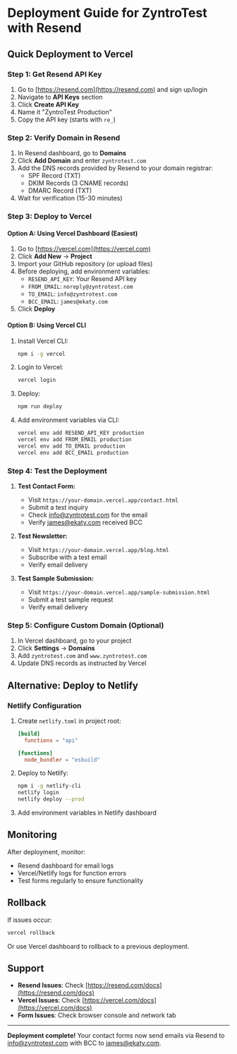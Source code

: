 # Deployment Guide for ZyntroTest with Resend

## Quick Deployment to Vercel

### Step 1: Get Resend API Key

1. Go to [https://resend.com](https://resend.com) and sign up/login
2. Navigate to **API Keys** section
3. Click **Create API Key**
4. Name it "ZyntroTest Production"
5. Copy the API key (starts with `re_`)

### Step 2: Verify Domain in Resend

1. In Resend dashboard, go to **Domains**
2. Click **Add Domain** and enter `zyntrotest.com`
3. Add the DNS records provided by Resend to your domain registrar:
   - SPF Record (TXT)
   - DKIM Records (3 CNAME records)
   - DMARC Record (TXT)
4. Wait for verification (15-30 minutes)

### Step 3: Deploy to Vercel

#### Option A: Using Vercel Dashboard (Easiest)

1. Go to [https://vercel.com](https://vercel.com)
2. Click **Add New** → **Project**
3. Import your GitHub repository (or upload files)
4. Before deploying, add environment variables:
   - `RESEND_API_KEY`: Your Resend API key
   - `FROM_EMAIL`: `noreply@zyntrotest.com`
   - `TO_EMAIL`: `info@zyntrotest.com`
   - `BCC_EMAIL`: `james@ekaty.com`
5. Click **Deploy**

#### Option B: Using Vercel CLI

1. Install Vercel CLI:
   ```bash
   npm i -g vercel
   ```

2. Login to Vercel:
   ```bash
   vercel login
   ```

3. Deploy:
   ```bash
   npm run deploy
   ```

4. Add environment variables via CLI:
   ```bash
   vercel env add RESEND_API_KEY production
   vercel env add FROM_EMAIL production
   vercel env add TO_EMAIL production
   vercel env add BCC_EMAIL production
   ```

### Step 4: Test the Deployment

1. **Test Contact Form:**
   - Visit `https://your-domain.vercel.app/contact.html`
   - Submit a test inquiry
   - Check info@zyntrotest.com for the email
   - Verify james@ekaty.com received BCC

2. **Test Newsletter:**
   - Visit `https://your-domain.vercel.app/blog.html`
   - Subscribe with a test email
   - Verify email delivery

3. **Test Sample Submission:**
   - Visit `https://your-domain.vercel.app/sample-submission.html`
   - Submit a test sample request
   - Verify email delivery

### Step 5: Configure Custom Domain (Optional)

1. In Vercel dashboard, go to your project
2. Click **Settings** → **Domains**
3. Add `zyntrotest.com` and `www.zyntrotest.com`
4. Update DNS records as instructed by Vercel

## Alternative: Deploy to Netlify

### Netlify Configuration

1. Create `netlify.toml` in project root:
   ```toml
   [build]
     functions = "api"
   
   [functions]
     node_bundler = "esbuild"
   ```

2. Deploy to Netlify:
   ```bash
   npm i -g netlify-cli
   netlify login
   netlify deploy --prod
   ```

3. Add environment variables in Netlify dashboard

## Monitoring

After deployment, monitor:
- Resend dashboard for email logs
- Vercel/Netlify logs for function errors
- Test forms regularly to ensure functionality

## Rollback

If issues occur:
```bash
vercel rollback
```

Or use Vercel dashboard to rollback to a previous deployment.

## Support

- **Resend Issues**: Check [https://resend.com/docs](https://resend.com/docs)
- **Vercel Issues**: Check [https://vercel.com/docs](https://vercel.com/docs)
- **Form Issues**: Check browser console and network tab

---

**Deployment complete!** Your contact forms now send emails via Resend to info@zyntrotest.com with BCC to james@ekaty.com.
